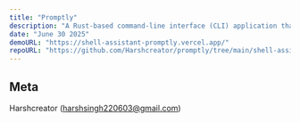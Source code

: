 ```yaml
---
title: "Promptly"
description: "A Rust-based command-line interface (CLI) application that transforms natural language input into shell commands."
date: "June 30 2025"
demoURL: "https://shell-assistant-promptly.vercel.app/"
repoURL: "https://github.com/Harshcreator/promptly/tree/main/shell-assistant"
---
```



## Meta 

Harshcreator (harshsingh220603@gmail.com)